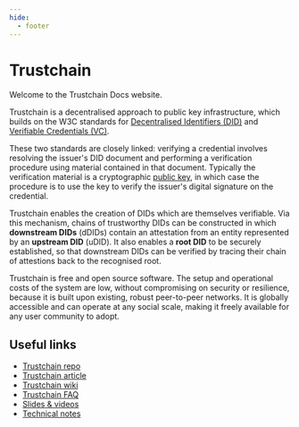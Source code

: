 ```yaml
---
hide:
  - footer
---
```

# Trustchain

Welcome to the Trustchain Docs website.

Trustchain is a decentralised approach to public key infrastructure, which builds on the W3C standards for [Decentralised Identifiers (DID)](https://www.w3.org/TR/did-core/) and [Verifiable Credentials (VC)](https://www.w3.org/TR/vc-data-model-2.0/).

These two standards are closely linked: verifying a credential involves resolving the issuer's DID document and performing a verification procedure using material contained in that document. Typically the verification material is a cryptographic [public key](https://en.wikipedia.org/wiki/Public-key_cryptography), in which case the procedure is to use the key to verify the issuer's digital signature on the credential.

Trustchain enables the creation of DIDs which are themselves verifiable. Via this mechanism, chains of trustworthy DIDs can be constructed in which **downstream DIDs** (dDIDs) contain an attestation from an entity represented by an **upstream DID** (uDID). It also enables a **root DID** to be securely established, so that downstream DIDs can be verified by tracing their chain of attestions back to the recognised root.

Trustchain is free and open source software. The setup and operational costs of the system are low, without compromising on security or resilience, because it is built upon existing, robust peer-to-peer networks. It is globally accessible and can operate at any social scale, making it freely available for any user community to adopt.

## Useful links

- [Trustchain repo](https://github.com/alan-turing-institute/trustchain)
- [Trustchain article](https://arxiv.org/abs/2305.08533)
- [Trustchain wiki](https://github.com/alan-turing-institute/trustchain/wiki)
- [Trustchain FAQ](https://github.com/alan-turing-institute/trustchain/wiki/Trustchain-FAQ)
- [Slides & videos](https://github.com/alan-turing-institute/trustchain/wiki#presentations)
- [Technical notes](https://github.com/alan-turing-institute/trustchain/wiki/Trustchain-Technical-Notes)
